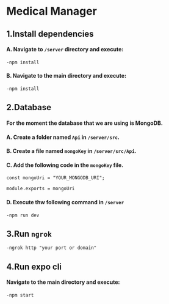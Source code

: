 # Medical Manager

## 1.Install dependencies

#### A. Navigate to `/server` directory and execute:
```
-npm install
```

#### B. Navigate to the main directory and execute:
```
-npm install
```

## 2.Database 

#### For the moment the database that we are using is MongoDB.

#### A. Create a folder named `Api` in `/server/src`.
#### B. Create a file named `mongoKey` in `/server/src/Api`.
#### C. Add the following code in the `mongoKey` file.
```
const mongoUri = "YOUR_MONGODB_URI";

module.exports = mongoUri
```
#### D. Execute thw following command in `/server`
```
-npm run dev 
```

## 3.Run `ngrok`
```
-ngrok http "your port or domain"
```

## 4.Run expo cli

#### Navigate to the main directory and execute:
```
-npm start
```
